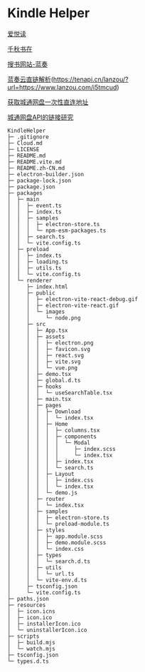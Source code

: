 # Kindle Helper

[爱悦读](https://www.iyd.wang/)

[千秋书在](https://www.qqszz.com/)

[搜书网站-蓝奏](https://bks.thefuture.top/)

[蓝奏云直链解析](https://github.com/5ime/Lanzou_API)(https://tenapi.cn/lanzou/?url=https://www.lanzou.com/i5tmcud)

[获取城通网盘一次性直连地址](https://github.com/qinlili23333/ctfileGet)

[城通网盘API的链接研究](https://blog.csdn.net/Ceyase/article/details/122683209)

```
KindleHelper
├─ .gitignore
├─ Cloud.md
├─ LICENSE
├─ README.md
├─ README.vite.md
├─ README.zh-CN.md
├─ electron-builder.json
├─ package-lock.json
├─ package.json
├─ packages
│  ├─ main
│  │  ├─ event.ts
│  │  ├─ index.ts
│  │  ├─ samples
│  │  │  ├─ electron-store.ts
│  │  │  └─ npm-esm-packages.ts
│  │  ├─ search.ts
│  │  └─ vite.config.ts
│  ├─ preload
│  │  ├─ index.ts
│  │  ├─ loading.ts
│  │  ├─ utils.ts
│  │  └─ vite.config.ts
│  └─ renderer
│     ├─ index.html
│     ├─ public
│     │  ├─ electron-vite-react-debug.gif
│     │  ├─ electron-vite-react.gif
│     │  └─ images
│     │     └─ node.png
│     ├─ src
│     │  ├─ App.tsx
│     │  ├─ assets
│     │  │  ├─ electron.png
│     │  │  ├─ favicon.svg
│     │  │  ├─ react.svg
│     │  │  ├─ vite.svg
│     │  │  └─ vue.png
│     │  ├─ demo.tsx
│     │  ├─ global.d.ts
│     │  ├─ hooks
│     │  │  └─ useSearchTable.tsx
│     │  ├─ main.tsx
│     │  ├─ pages
│     │  │  ├─ Download
│     │  │  │  └─ index.tsx
│     │  │  ├─ Home
│     │  │  │  ├─ columns.tsx
│     │  │  │  ├─ components
│     │  │  │  │  └─ Modal
│     │  │  │  │     ├─ index.scss
│     │  │  │  │     └─ index.tsx
│     │  │  │  ├─ index.tsx
│     │  │  │  └─ search.ts
│     │  │  ├─ Layout
│     │  │  │  ├─ index.css
│     │  │  │  └─ index.tsx
│     │  │  └─ demo.js
│     │  ├─ router
│     │  │  └─ index.tsx
│     │  ├─ samples
│     │  │  ├─ electron-store.ts
│     │  │  └─ preload-module.ts
│     │  ├─ styles
│     │  │  ├─ app.module.scss
│     │  │  ├─ demo.module.scss
│     │  │  └─ index.css
│     │  ├─ types
│     │  │  └─ search.d.ts
│     │  ├─ utils
│     │  │  └─ url.ts
│     │  └─ vite-env.d.ts
│     ├─ tsconfig.json
│     └─ vite.config.ts
├─ paths.json
├─ resources
│  ├─ icon.icns
│  ├─ icon.ico
│  ├─ installerIcon.ico
│  └─ uninstallerIcon.ico
├─ scripts
│  ├─ build.mjs
│  └─ watch.mjs
├─ tsconfig.json
└─ types.d.ts
```
